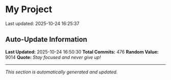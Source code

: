 # My Project


Last updated: 2025-10-24 16:25:37



































































































































































































































































































































































































































































































































































































































































































































































































































































































## Auto-Update Information

**Last Updated:** 2025-10-24 16:50:30
**Total Commits:** 476
**Random Value:** 9014
**Quote:** _Stay focused and never give up!_

---
_This section is automatically generated and updated._